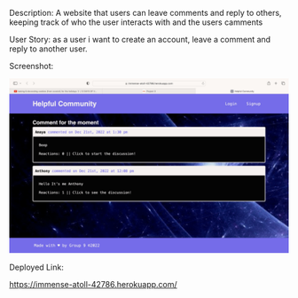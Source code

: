 Description:
A website that users can leave comments and reply to others, keeping track of who the user interacts with and the users camments

User Story:
as a user i want to create an account, leave a comment and reply to another user.


Screenshot:

<img src="./screenshot.jpeg">

Deployed Link:

https://immense-atoll-42786.herokuapp.com/
